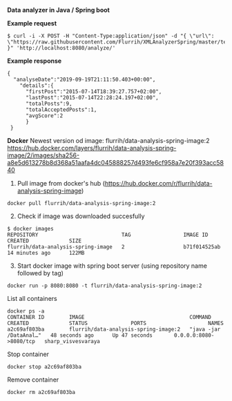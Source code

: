 **Data analyzer in Java / Spring boot**

**Example request**
```
$ curl -i -X POST -H "Content-Type:application/json" -d "{ \"url\": \"https://raw.githubusercontent.com/Flurrih/XMLAnalyzerSpring/master/testSample.xml\" }" 'http://localhost:8080/analyze/'

```
**Example response**
```
{
  "analyseDate":"2019-09-19T21:11:50.403+00:00",
    "details":{
      "firstPost":"2015-07-14T18:39:27.757+02:00",
      "lastPost":"2015-07-14T22:28:24.197+02:00",
      "totalPosts":9,
      "totalAcceptedPosts":1,
      "avgScore":2
      }
 }
```

**Docker**
Newest version od image: flurrih/data-analysis-spring-image:2
https://hub.docker.com/layers/flurrih/data-analysis-spring-image/2/images/sha256-a8e5d613278b8d368a51aafa4dc045888257d493fe6cf958a7e20f393acc5840


1. Pull image from docker's hub (https://hub.docker.com/r/flurrih/data-analysis-spring-image)
```
docker pull flurrih/data-analysis-spring-image:2
```
2. Check if image was downloaded succesfully
```
$ docker images
REPOSITORY                           TAG                 IMAGE ID            CREATED             SIZE
flurrih/data-analysis-spring-image   2                   b71f014525ab        14 minutes ago      122MB
```
3. Start docker image with spring boot server (using repository name followed by tag)
```
docker run -p 8080:8080 -t flurrih/data-analysis-spring-image:2
```

List all containers
```
docker ps -a
CONTAINER ID        IMAGE                                  COMMAND                  CREATED             STATUS              PORTS                    NAMES
a2c69af803ba        flurrih/data-analysis-spring-image:2   "java -jar /DataAnal…"   48 seconds ago      Up 47 seconds       0.0.0.0:8080->8080/tcp   sharp_visvesvaraya
```

Stop container
```
docker stop a2c69af803ba
```

Remove container
```
docker rm a2c69af803ba
```
